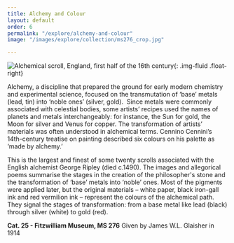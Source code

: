 ```yaml
---
title: Alchemy and Colour
layout: default
order: 6
permalink: "/explore/alchemy-and-colour"
image: "/images/explore/collection/ms276_crop.jpg"

---
```

![Alchemical scroll, England, first half of the 16th century]({{site.baseurl}}/images/explore/colour_6_1.jpg){: .img-fluid .float-right}

Alchemy, a discipline that prepared the ground for early modern chemistry and experimental science, focused on the transmutation of ‘base’ metals (lead, tin) into ‘noble ones’ (silver, gold).  Since metals were commonly associated with celestial bodies, some artists’ recipes used the names of planets and metals interchangeably: for instance, the Sun for gold, the Moon for silver and Venus for copper. The transformation of artists’ materials was often understood in alchemical terms. Cennino Cennini’s 14th-century treatise on painting described six colours on his palette as ‘made by alchemy.’ 

This is the largest and finest of some twenty scrolls associated with the English alchemist George Ripley (died c.1490). The images and allegorical poems summarise the stages in the creation of the philosopher's stone and the transformation of ‘base’ metals into ‘noble’ ones. Most of the pigments were applied later, but the original materials – white paper, black iron-gall ink and red vermilion ink – represent the colours of the alchemical path. They signal the stages of transformation: from a base metal like lead (black) through silver (white) to gold (red).

**Cat. 25 - Fitzwilliam Museum, MS 276**
Given by James W.L. Glaisher in 1914
